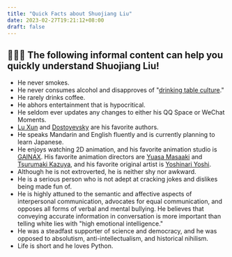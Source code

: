 ```yaml
---
title: "Quick Facts about Shuojiang Liu"
date: 2023-02-27T19:21:12+08:00
draft: false
---
```


## 👋👋👋 The following informal content can help you quickly understand Shuojiang Liu!

- He never smokes.
- He never consumes alcohol and disapproves of "[drinking table culture](https://en.wikipedia.org/wiki/Drinking_culture)."
- He rarely drinks coffee.
- He abhors entertainment that is hypocritical.
- He seldom ever updates any changes to either his QQ Space or WeChat Moments.
- [Lu Xun](https://zh.wikipedia.org/zh-cn/%E9%B2%81%E8%BF%85) and [Dostoyevsky](https://en.wikipedia.org/wiki/Fyodor_Dostoevsky) are his favorite authors.
- He speaks Mandarin and English fluently and is currently planning to learn Japanese.
- He enjoys watching 2D animation, and his favorite animation studio is [GAINAX](https://en.wikipedia.org/wiki/Gainax). His favorite animation directors are [Yuasa Masaaki](https://en.wikipedia.org/wiki/Masaaki_Yuasa) and [Tsurumaki Kazuya](https://en.wikipedia.org/wiki/Kazuya_Tsurumaki), and his favorite original artist is [Yoshinari Yoshi](https://en.wikipedia.org/wiki/Yoh_Yoshinari).
- Although he is not extroverted, he is neither shy nor awkward.
- He is a serious person who is not adept at cracking jokes and dislikes being made fun of.
- He is highly attuned to the semantic and affective aspects of interpersonal communication, advocates for equal communication, and opposes all forms of verbal and mental bullying. He believes that conveying accurate information in conversation is more important than telling white lies with "high emotional intelligence."
- He was a steadfast supporter of science and democracy, and he was opposed to absolutism, anti-intellectualism, and historical nihilism.
- Life is short and he loves Python.
